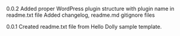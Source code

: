 0.0.2
Added proper WordPress plugin structure with plugin name in readme.txt file
Added changelog, readme.md gitignore files

0.0.1
Created readme.txt file from Hello Dolly sample template.
